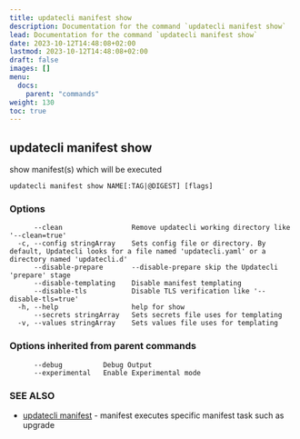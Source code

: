 ```yaml
---
title: updatecli manifest show
description: Documentation for the command `updatecli manifest show`
lead: Documentation for the command `updatecli manifest show`
date: 2023-10-12T14:48:08+02:00
lastmod: 2023-10-12T14:48:08+02:00
draft: false
images: []
menu:
  docs:
    parent: "commands"
weight: 130
toc: true
---
```


## updatecli manifest show

show manifest(s) which will be executed

```
updatecli manifest show NAME[:TAG|@DIGEST] [flags]
```

### Options

```
      --clean                 Remove updatecli working directory like '--clean=true'
  -c, --config stringArray    Sets config file or directory. By default, Updatecli looks for a file named 'updatecli.yaml' or a directory named 'updatecli.d'
      --disable-prepare       --disable-prepare skip the Updatecli 'prepare' stage
      --disable-templating    Disable manifest templating
      --disable-tls           Disable TLS verification like '--disable-tls=true'
  -h, --help                  help for show
      --secrets stringArray   Sets secrets file uses for templating
  -v, --values stringArray    Sets values file uses for templating
```

### Options inherited from parent commands

```
      --debug          Debug Output
      --experimental   Enable Experimental mode
```

### SEE ALSO

* [updatecli manifest](/docs/commands/updatecli_manifest)	 - manifest executes specific manifest task such as upgrade

